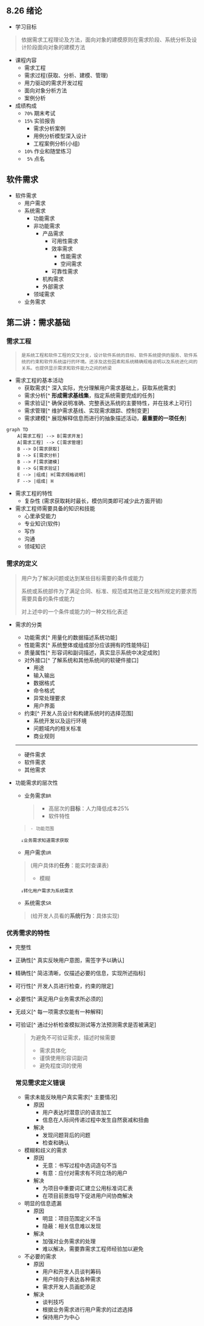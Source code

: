 ## 8.26 绪论 
- 学习目标
> 依据需求工程理论及方法，面向对象的建模原则在需求阶段、系统分析及设计阶段面向对象的建模方法
- 课程内容
	- 需求工程
	- 需求过程(获取、分析、建模、管理)
	- 用力驱动的需求开发过程
	- 面向对象分析方法
	- 案例分析
- 成绩构成
	- `70%` 期末考试
	- `15%` 实验报告
		- 需求分析案例
		- 用例分析模型深入设计
		- 工程案例分析(小组)
	- `10%` 作业和随堂练习
	- ` 5%` 点名

## 软件需求
- 软件需求
	- 用户需求
	- 系统需求
		- 功能需求
		- 非功能需求
			- 产品需求
				- 可用性需求
				- 效率需求
					- 性能需求
					- 空间需求
				- 可靠性需求
			- 机构需求
			- 外部需求
		- 领域需求
	- 业务需求 

## 第二讲：需求基础
### 需求工程
>     是系统工程和软件工程的交叉分支，设计软件系统的目标、软件系统提供的服务、软件系统的约束和软件系统运行的环境。还涉及这些因素和系统精确规格说明以及系统进化间的关系。也提供显示需求和软件能力之间的桥梁
- 需求工程的基本活动
  - 获取需求[^ 深入实际，充分理解用户需求基础上，获取系统需求]
  - 需求分析[^ **形成需求基线集**，指定系统需要完成的任务]
  - 需求验证[^ 确保说明准确、完整表达系统的主要特性，并在技术上可行]
  - 需求管理[^ 维护需求基线、实现需求跟踪、控制变更]
  - 需求建模[^ 展现解释信息而进行的抽象描述活动，**最重要的一项任务**]
```mermaid
graph TD
	A[需求工程] --> B[需求开发]
	A[需求工程] --> C[需求管理]
    B --> D[需求获取]
    B --> E[需求分析]
    B --> F[需求建模]
    B --> G[需求验证]
    E --> |组成| H[需求规格说明]
    F --> |组成| H
```
- 需求工程的特性
  - 复杂性 (需求获取耗时最长，模仿同类即可减少此方面开销)
- 需求工程师需要具备的知识和技能
  - 心里承受能力
  - 专业知识(软件)
  - 写作
  - 沟通
  - 领域知识

### 需求的定义
> 用户为了解决问题或达到某些目标需要的条件或能力
>
> 系统或系统部件为了满足合同、标准、规范或其他正是文档所规定的要求而需要具备的条件或能力
>
> 对上述中的一个条件或能力的一种文档化表述
- 需求的分类
	- 功能需求[^ 用量化的数据描述系统功能]
	- 性能需求[^ 系统整体或组成部分应该拥有的性能特征]
	- 质量属性[^ 形容词和副词描述，真实显示系统中决定成败]
	- 对外接口[^ 了解系统和其他系统间的软硬件接口]
		- 用途
		- 输入输出
		- 数据格式
		- 命令格式
		- 异常处理要求
		- 用户界面
	- 约束[^ 开发人员设计和构建系统时的选择范围]
		- 系统开发以及运行环境
		- 问题域内的相关标准
		- 商业规则
	- --
	- 硬件需求
	- 软件需求
	- 其他需求
- 功能需求的层次性
	- 业务需求`BR`
	    > - 高层次的**目标**：人力降低成本25%
	    > - 软件特性
	>     - 功能范围
	
	    ↓业务需求知道需求获取
	- 用户需求`UR`
	>    (用户具体的**任务**：能实时查课表)
	>    - 模糊
	
	    ↓转化用户需求为系统需求
	- 系统需求`SR`
	>    (给开发人员看的**系统行为**：具体实现)
	
### 优秀需求的特性
- 完整性

- 正确性[^ 真实反映用户意图，需签字予以确认]

- 精确性[^ 简洁清晰，仅描述必要的信息，实现所述指标]

- 可行性[^ 开发人员进行检查，约束的限定]

- 必要性[^ 满足用户业务需求所必须的]

- 无歧义[^ 每一项需求仅能有一种解释]

- 可验证[^ 通过分析检查模拟测试等方法预测需求是否被满足]
	> 为避免不可验证需求，描述时候需要
	> - 需求具体化
	> - 谨慎使用形容词副词
	> - 避免程度词的使用 
	
	### 常见需求定义错误
	
	- 需求未能反映用户真实需求[^ 主要情况]
	  - 原因
	    - 用户表达时潜意识的语言加工
	    - 信息在人际间传递过程中发生自然衰减和扭曲
	  - 解决
	    - 发现问题背后的问题
	    - 检查和确认
	- 模糊和歧义的需求
	  - 原因
	    - 无意：书写过程中选词造句不当
	    - 有意：应付对需求有不同立场的用户
	  - 解决
	    - 为项目中重要词汇建立公用标准词汇表
	    - 在项目前景指导下促进用户间协商解决
	- 明显的信息遗漏
	  - 原因
	    - 明显：项目范围定义不当
	    - 隐蔽：相关信息难以发现
	  - 解决
	    - 加强对业务需求的处理
	    - 难以解决，需要靠需求工程师经验加以避免
	- 不必要的需求
	  - 原因
	    - 用户和开发人员谈判筹码
	    - 用户倾向于表达各种需求
	    - 需求开发人员画蛇添足
	  - 解决
	    - 谈判技巧
	    - 根据业务需求进行用户需求的过滤选择
	    - 保持用户为中心